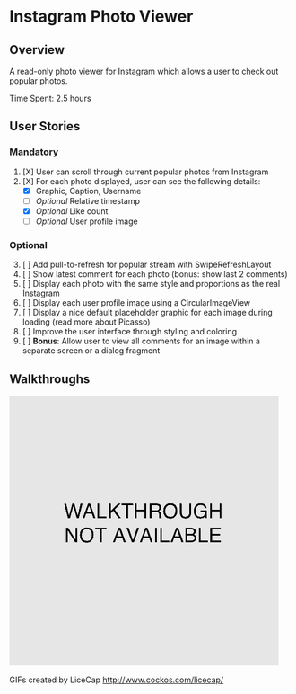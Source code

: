
Instagram Photo Viewer
====
## Overview
A read-only photo viewer for Instagram which allows a user to check out popular photos.

Time Spent: 2.5 hours

## User Stories

### Mandatory
1. [X] User can scroll through current popular photos from Instagram
2. [X] For each photo displayed, user can see the following details:
    * [x] Graphic, Caption, Username
    * [ ] _Optional_ Relative timestamp
    * [x] _Optional_ Like count
    * [ ] _Optional_ User profile image

### Optional
3. [ ] Add pull-to-refresh for popular stream with SwipeRefreshLayout
4. [ ] Show latest comment for each photo (bonus: show last 2 comments)
5. [ ] Display each photo with the same style and proportions as the real Instagram
6. [ ] Display each user profile image using a CircularImageView
7. [ ] Display a nice default placeholder graphic for each image during loading (read more about Picasso)
8. [ ] Improve the user interface through styling and coloring
9. [ ]  __Bonus__: Allow user to view all comments for an image within a separate screen or a dialog fragment

## Walkthroughs

![GIF Walkthrough](InstagramPhotoViewer.gif)

GIFs created by LiceCap <http://www.cockos.com/licecap/>
